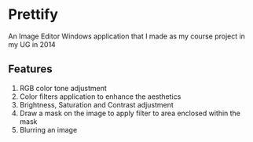 # Prettify
 An Image Editor Windows application that I made as my course project in my UG in 2014

## Features
 1. RGB color tone adjustment
 2. Color filters application to enhance the aesthetics
 3. Brightness, Saturation and Contrast adjustment
 4. Draw a mask on the image to apply filter to area enclosed within the mask
 5. Blurring an image


